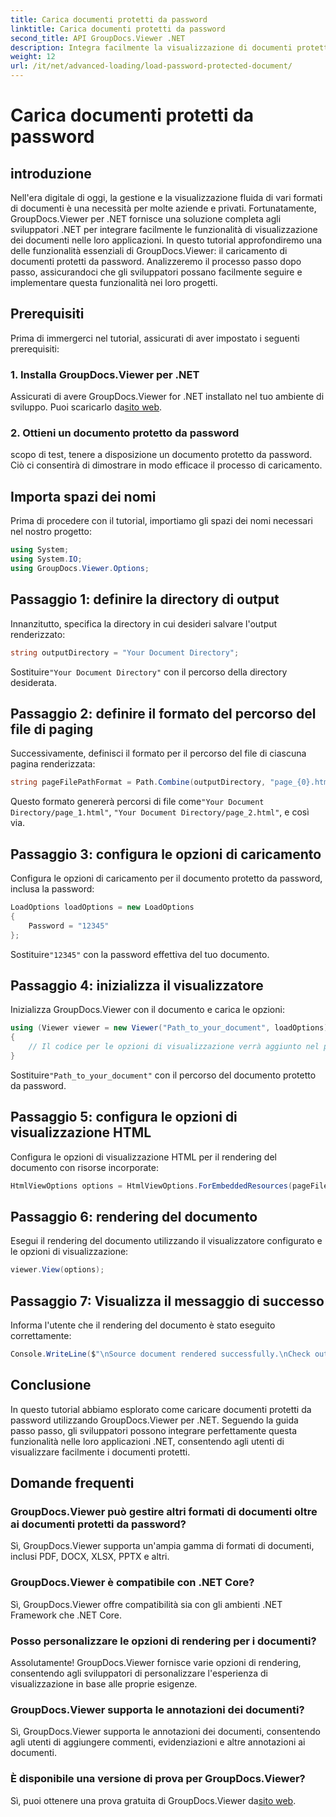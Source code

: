 ```yaml
---
title: Carica documenti protetti da password
linktitle: Carica documenti protetti da password
second_title: API GroupDocs.Viewer .NET
description: Integra facilmente la visualizzazione di documenti protetti da password nelle applicazioni .NET utilizzando GroupDocs.Viewer per .NET. Segui il nostro tutorial passo passo per un funzionamento senza interruzioni.
weight: 12
url: /it/net/advanced-loading/load-password-protected-document/
---
```


# Carica documenti protetti da password

## introduzione
Nell'era digitale di oggi, la gestione e la visualizzazione fluida di vari formati di documenti è una necessità per molte aziende e privati. Fortunatamente, GroupDocs.Viewer per .NET fornisce una soluzione completa agli sviluppatori .NET per integrare facilmente le funzionalità di visualizzazione dei documenti nelle loro applicazioni. In questo tutorial approfondiremo una delle funzionalità essenziali di GroupDocs.Viewer: il caricamento di documenti protetti da password. Analizzeremo il processo passo dopo passo, assicurandoci che gli sviluppatori possano facilmente seguire e implementare questa funzionalità nei loro progetti.
## Prerequisiti
Prima di immergerci nel tutorial, assicurati di aver impostato i seguenti prerequisiti:
### 1. Installa GroupDocs.Viewer per .NET
 Assicurati di avere GroupDocs.Viewer for .NET installato nel tuo ambiente di sviluppo. Puoi scaricarlo da[sito web](https://releases.groupdocs.com/viewer/net/).
### 2. Ottieni un documento protetto da password
scopo di test, tenere a disposizione un documento protetto da password. Ciò ci consentirà di dimostrare in modo efficace il processo di caricamento.

## Importa spazi dei nomi
Prima di procedere con il tutorial, importiamo gli spazi dei nomi necessari nel nostro progetto:
```csharp
using System;
using System.IO;
using GroupDocs.Viewer.Options;
```

## Passaggio 1: definire la directory di output
Innanzitutto, specifica la directory in cui desideri salvare l'output renderizzato:
```csharp
string outputDirectory = "Your Document Directory";
```
 Sostituire`"Your Document Directory"` con il percorso della directory desiderata.
## Passaggio 2: definire il formato del percorso del file di paging
Successivamente, definisci il formato per il percorso del file di ciascuna pagina renderizzata:
```csharp
string pageFilePathFormat = Path.Combine(outputDirectory, "page_{0}.html");
```
 Questo formato genererà percorsi di file come`"Your Document Directory/page_1.html"`, `"Your Document Directory/page_2.html"`, e così via.
## Passaggio 3: configura le opzioni di caricamento
Configura le opzioni di caricamento per il documento protetto da password, inclusa la password:
```csharp
LoadOptions loadOptions = new LoadOptions
{
    Password = "12345"
};
```
 Sostituire`"12345"` con la password effettiva del tuo documento.
## Passaggio 4: inizializza il visualizzatore
Inizializza GroupDocs.Viewer con il documento e carica le opzioni:
```csharp
using (Viewer viewer = new Viewer("Path_to_your_document", loadOptions))
{
    // Il codice per le opzioni di visualizzazione verrà aggiunto nel passaggio successivo.
}
```
 Sostituire`"Path_to_your_document"` con il percorso del documento protetto da password.
## Passaggio 5: configura le opzioni di visualizzazione HTML
Configura le opzioni di visualizzazione HTML per il rendering del documento con risorse incorporate:
```csharp
HtmlViewOptions options = HtmlViewOptions.ForEmbeddedResources(pageFilePathFormat);
```
## Passaggio 6: rendering del documento
Esegui il rendering del documento utilizzando il visualizzatore configurato e le opzioni di visualizzazione:
```csharp
viewer.View(options);
```
## Passaggio 7: Visualizza il messaggio di successo
Informa l'utente che il rendering del documento è stato eseguito correttamente:
```csharp
Console.WriteLine($"\nSource document rendered successfully.\nCheck output in {outputDirectory}.");
```

## Conclusione
In questo tutorial abbiamo esplorato come caricare documenti protetti da password utilizzando GroupDocs.Viewer per .NET. Seguendo la guida passo passo, gli sviluppatori possono integrare perfettamente questa funzionalità nelle loro applicazioni .NET, consentendo agli utenti di visualizzare facilmente i documenti protetti.
## Domande frequenti
### GroupDocs.Viewer può gestire altri formati di documenti oltre ai documenti protetti da password?
Sì, GroupDocs.Viewer supporta un'ampia gamma di formati di documenti, inclusi PDF, DOCX, XLSX, PPTX e altri.
### GroupDocs.Viewer è compatibile con .NET Core?
Sì, GroupDocs.Viewer offre compatibilità sia con gli ambienti .NET Framework che .NET Core.
### Posso personalizzare le opzioni di rendering per i documenti?
Assolutamente! GroupDocs.Viewer fornisce varie opzioni di rendering, consentendo agli sviluppatori di personalizzare l'esperienza di visualizzazione in base alle proprie esigenze.
### GroupDocs.Viewer supporta le annotazioni dei documenti?
Sì, GroupDocs.Viewer supporta le annotazioni dei documenti, consentendo agli utenti di aggiungere commenti, evidenziazioni e altre annotazioni ai documenti.
### È disponibile una versione di prova per GroupDocs.Viewer?
 Sì, puoi ottenere una prova gratuita di GroupDocs.Viewer da[sito web](https://releases.groupdocs.com/).